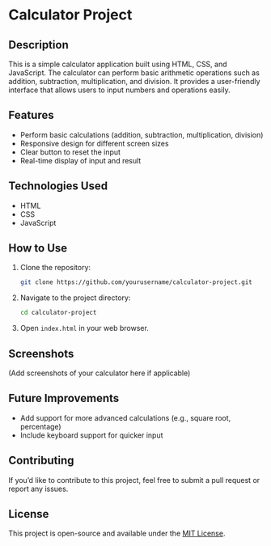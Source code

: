 
# Calculator Project

## Description

This is a simple calculator application built using HTML, CSS, and JavaScript. The calculator can perform basic arithmetic operations such as addition, subtraction, multiplication, and division. It provides a user-friendly interface that allows users to input numbers and operations easily.

## Features

- Perform basic calculations (addition, subtraction, multiplication, division)
- Responsive design for different screen sizes
- Clear button to reset the input
- Real-time display of input and result

## Technologies Used

- HTML
- CSS
- JavaScript

## How to Use

1. Clone the repository:
   ```bash
   git clone https://github.com/yourusername/calculator-project.git
   ```
2. Navigate to the project directory:
   ```bash
   cd calculator-project
   ```
3. Open `index.html` in your web browser.

## Screenshots

(Add screenshots of your calculator here if applicable)

## Future Improvements

- Add support for more advanced calculations (e.g., square root, percentage)
- Include keyboard support for quicker input

## Contributing

If you’d like to contribute to this project, feel free to submit a pull request or report any issues.

## License

This project is open-source and available under the [MIT License](LICENSE).
